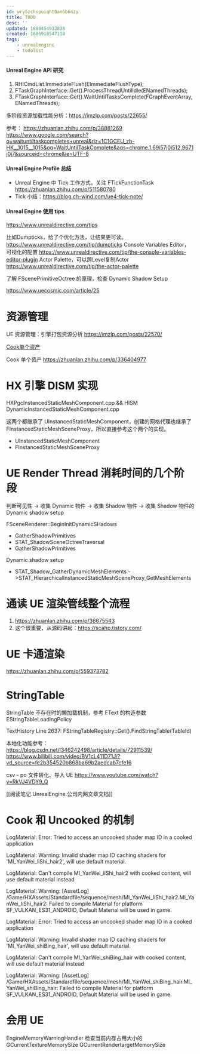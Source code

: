 ```yaml
---
id: wry5zchspuiqht0an6b6nzy
title: TODO
desc: ''
updated: 1688454932838
created: 1686918547118
tags:
    - unrealengine
    - todolist
---
```


#### Unreal Engine API 研究

1. RHICmdList.ImmediateFlush(EImmediateFlushType);
2. FTaskGraphInterface::Get().ProcessThreadUntilIdle(ENamedThreads);
3. FTaskGraphInterface::Get().WaitUntilTasksComplete(FGraphEventArray, ENamedThreads);

多阶段资源加载性能分析：https://imzlp.com/posts/22655/


参考：
https://zhuanlan.zhihu.com/p/38881269
https://www.google.com/search?q=waituntiltaskcompletes+unreal&rlz=1C1GCEU_zh-HK__1015__1015&oq=WaitUntilTaskComplete&aqs=chrome.1.69i57j0i512.9671j0j7&sourceid=chrome&ie=UTF-8

#### Unreal Engine Profile 总结

- Unreal Engine 中 Tick 工作方式，关注 FTickFunctionTask https://zhuanlan.zhihu.com/p/511580780
- Tick 小结：https://blog.ch-wind.com/ue4-tick-note/

#### Unreal Engine 使用 tips

https://www.unrealdirective.com/tips

比如Dumpticks，给了个优化方法，让结果更可读。
https://www.unrealdirective.com/tip/dumpticks
Console Variables Editor，可视化的配置
https://www.unrealdirective.com/tip/the-console-variables-editor-plugin
Actor Palette，可以跨Level复制Actor
https://www.unrealdirective.com/tip/the-actor-palette

了解 FScenePrimitiveOctree 的原理，检查 Dynamic Shadow Setup

https://www.uecosmic.com/article/25

# 资源管理
UE 资源管理：引擎打包资源分析 https://imzlp.com/posts/22570/

[Cook单个资产](https://www.google.com/search?q=ue4+cook%E5%8D%95%E4%B8%AA%E8%B5%84%E6%BA%90&newwindow=1&sxsrf=APwXEdevoQxk42zK8XAfi3yCd3LdtrJ-bw%3A1687354094986&ei=7vqSZM3gO6WF2roPwdurGA&oq=UE+%E7%83%98%E5%9F%B9&gs_lcp=Cgxnd3Mtd2l6LXNlcnAQARgCMgoIABBHENYEELADMgoIABBHENYEELADMgoIABBHENYEELADMgoIABBHENYEELADMgoIABBHENYEELADMgoIABBHENYEELADMgoIABBHENYEELADMgoIABBHENYEELADMgoIABBHENYEELADMgoIABBHENYEELADSgQIQRgAUABYAGC3BmgBcAF4AIABAIgBAJIBAJgBAMABAcgBCg&sclient=gws-wiz-serp)

Cook 单个资产 https://zhuanlan.zhihu.com/p/336404977

# HX 引擎 DISM 实现
HXPgcInstancedStaticMeshComponent.cpp && HISM
DynamicInstancedStaticMeshComponent.cpp

这两个都继承了 UInstancedStaticMeshComponent，创建的网格代理也继承了 FInstancedStaticMeshSceneProxy，所以直接参考这个两个的实现。
- UInstancedStaticMeshComponent
- FInstancedStaticMeshSceneProxy

# UE Render Thread 消耗时间的几个阶段

判断可见性 -> 收集 Dynamic 物件 -> 收集 Shadow 物件 -> 收集 Shadow 物件的 Dynamic shadow setup

FSceneRenderer::BeginInitDynamicSHadows
- GatherShadowPrimitives
- STAT_ShadowSceneOctreeTraversal
- GatherShadowPrimitives

Dynamic shadow setup
- STAT_Shadow_GatherDynamicMeshElements ->STAT_HierarchicalInstancedStaticMeshSceneProxy_GetMeshElements

# 通读 UE 渲染管线整个流程
1. https://zhuanlan.zhihu.com/p/36675543
2. 这个很重要，从源码讲起：https://scahp.tistory.com/


# UE 卡通渲染
https://zhuanlan.zhihu.com/p/559373782

# StringTable
StringTable 不存在时的懒加载机制，参考 FText 的构造参数 EStringTableLoadingPolicy

TextHistory Line 2637: FStringTableRegistry::Get().FindStringTable(TableId)

本地化功能参考：
https://blog.csdn.net/l346242498/article/details/72911539/
https://www.bilibili.com/video/BV1cL411D71J/?vd_source=fe2b354520b868ba69b2aedcab7cfe16

csv - po 文件转化、导入 UE 
https://www.youtube.com/watch?v=RkVJ4VDY9_Q

[[阅读笔记.UnrealEngine.公司内网文章文档]]

# Cook 和 Uncooked 的机制


LogMaterial: Error: Tried to access an uncooked shader map ID in a cooked application

LogMaterial: Warning: Invalid shader map ID caching shaders for 'MI_YanWei_liShi_hair2', will use default material.

LogMaterial: Can't compile MI_YanWei_liShi_hair2 with cooked content, will use default material instead

LogMaterial: Warning: [AssetLog] /Game/HXAssets/Standardfile/sequence/mesh/MI_YanWei_liShi_hair2.MI_YanWei_liShi_hair2: Failed to compile Material for platform SF_VULKAN_ES31_ANDROID, Default Material will be used in game.

LogMaterial: Error: Tried to access an uncooked shader map ID in a cooked application

LogMaterial: Warning: Invalid shader map ID caching shaders for 'MI_YanWei_shiBing_hair', will use default material.

LogMaterial: Can't compile MI_YanWei_shiBing_hair with cooked content, will use default material instead

LogMaterial: Warning: [AssetLog] /Game/HXAssets/Standardfile/sequence/mesh/MI_YanWei_shiBing_hair.MI_YanWei_shiBing_hair: Failed to compile Material for platform SF_VULKAN_ES31_ANDROID, Default Material will be used in game.

# 会用 UE  
EngineMemoryWarningHandler 检查当前内存占用大小的
GCurrentTextureMemorySize
GCurrentRendertargetMemorySize